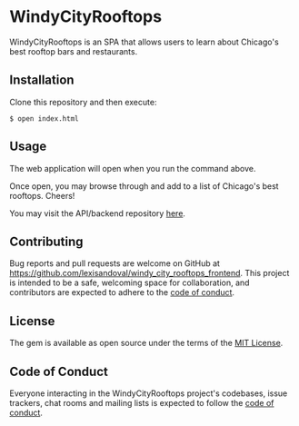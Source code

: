 # WindyCityRooftops

WindyCityRooftops is an SPA that allows users to learn about Chicago's best rooftop bars and restaurants.

## Installation

Clone this repository and then execute:

    $ open index.html

## Usage

The web application will open when you run the command above.

Once open, you may browse through and add to a list of Chicago's best rooftops. Cheers!

You may visit the API/backend repository [here](https://github.com/lexisandoval/windy_city_rooftops_backend.git).

## Contributing

Bug reports and pull requests are welcome on GitHub at https://github.com/lexisandoval/windy_city_rooftops_frontend. This project is intended to be a safe, welcoming space for collaboration, and contributors are expected to adhere to the [code of conduct](https://github.com/lexisandoval/windy_city_rooftops_frontend/blob/master/CODE_OF_CONDUCT.md).

## License

The gem is available as open source under the terms of the [MIT License](https://opensource.org/licenses/MIT).

## Code of Conduct

Everyone interacting in the WindyCityRooftops project's codebases, issue trackers, chat rooms and mailing lists is expected to follow the [code of conduct](https://github.com/lexisandoval/windy_city_rooftops_frontend/blob/master/CODE_OF_CONDUCT.md).
